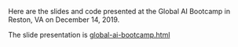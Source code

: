 Here are the slides and code presented at the Global AI Bootcamp in Reston, VA on December 14, 2019.

The slide presentation is [global-ai-bootcamp.html](global-ai-bootcamp.html)

